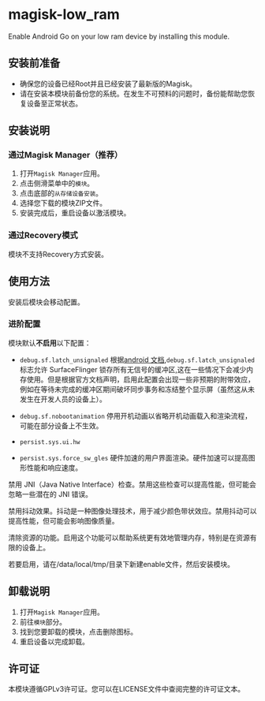 # magisk-low_ram
Enable Android Go on your low ram device by installing this module.

## 安装前准备

- 确保您的设备已经Root并且已经安装了最新版的Magisk。
- 请在安装本模块前备份您的系统。在发生不可预料的问题时，备份能帮助您恢复设备至正常状态。

## 安装说明

### 通过Magisk Manager（推荐）

1. 打开`Magisk Manager`应用。
2. 点击侧滑菜单中的`模块`。
3. 点击底部的`从存储设备安装`。
4. 选择您下载的模块ZIP文件。
5. 安装完成后，重启设备以激活模块。

### 通过Recovery模式

模块不支持Recovery方式安装。

## 使用方法

安装后模块会移动配置。

### 进阶配置

模块默认**不启用**以下配置：

- `debug.sf.latch_unsignaled`
根据[android 文档](https://source.android.com/docs/core/graphics/unsignaled-buffer-latch?hl=zh-cn),`debug.sf.latch_unsignaled` 标志允许 SurfaceFlinger 锁存所有无信号的缓冲区,这在一些情况下会减少内存使用。但是根据官方文档声明，启用此配置会出现一些非预期的附带效应，例如在等待未完成的缓冲区期间破坏同步事务和冻结整个显示屏（虽然这从未发生在开发人员的设备上）。

 - `debug.sf.nobootanimation`
停用开机动画以省略开机动画载入和渲染流程，可能在部分设备上不生效。

 - `persist.sys.ui.hw`
 - `persist.sys.force_sw_gles`
硬件加速的用户界面渲染。硬件加速可以提高图形性能和响应速度。

禁用 JNI（Java Native Interface）检查。禁用这些检查可以提高性能，但可能会忽略一些潜在的 JNI 错误。

禁用抖动效果。抖动是一种图像处理技术，用于减少颜色带状效应。禁用抖动可以提高性能，但可能会影响图像质量。

清除资源的功能。启用这个功能可以帮助系统更有效地管理内存，特别是在资源有限的设备上。

若要启用，请在/data/local/tmp/目录下新建enable文件，然后安装模块。

## 卸载说明

1. 打开`Magisk Manager`应用。
2. 前往`模块`部分。
3. 找到您要卸载的模块，点击删除图标。
4. 重启设备以完成卸载。

## 许可证

本模块遵循GPLv3许可证。您可以在LICENSE文件中查阅完整的许可证文本。


